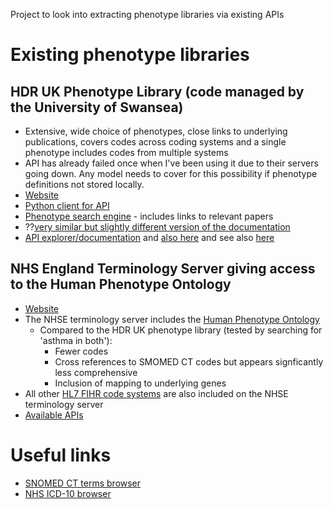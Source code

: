Project to look into extracting phenotype libraries via existing APIs

# Existing phenotype libraries

## HDR UK Phenotype Library (code managed by the University of Swansea)
- Extensive, wide choice of phenotypes, close links to underlying publications, covers codes across coding systems and a single phenotype includes codes from multiple systems 
- API has already failed once when I've been using it due to their servers going down. Any model needs to cover for this possibility if phenotype definitions not stored locally. 
- [Website](https://phenotypes.healthdatagateway.org)
- [Python client for API](https://github.com/SwanseaUniversityMedical/pyconceptlibraryclient)
- [Phenotype search engine](https://conceptlibrary.saildatabank.com/phenotypes/) - includes links to relevant papers 
- ??[very similar but slightly different version of the documentation](https://conceptlibrary.saildatabank.com)
- [API explorer/documentation](https://phenotypes.healthdatagateway.org/api/v1/) and [also here](https://github.com/SwanseaUniversityMedical/concept-library/wiki/Concept-Library-API) and see also [here](https://phenotypes.healthdatagateway.org/about/hdruk_about_technical_details/)

## NHS England Terminology Server giving access to the Human Phenotype Ontology
- [Website](https://digital.nhs.uk/services/terminology-server)
- The NHSE terminology server includes the [Human Phenotype Ontology](https://hpo.jax.org)
    - Compared to the HDR UK phenotype library (tested by searching for 'asthma in both'): 
        - Fewer codes
        - Cross references to SMOMED CT codes but appears signficantly less comprehensive
        - Inclusion of mapping to underlying genes
- All other [HL7 FIHR code systems](https://build.fhir.org/ig/HL7/UTG/codesystems.html) are also included on the NHSE terminology server
- [Available APIs](https://ontology.nhs.uk/#api-endpoints)

# Useful links
- [SNOMED CT terms browser](https://termbrowser.nhs.uk/)
- [NHS ICD-10 browser](https://classbrowser.nhs.uk/#/)